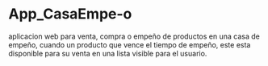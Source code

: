# App_CasaEmpe-o
aplicacion web para venta, compra o empeño de productos en una casa de empeño, cuando un producto que vence el tiempo de empeño, este esta disponible para su venta en una lista visible para el usuario.

